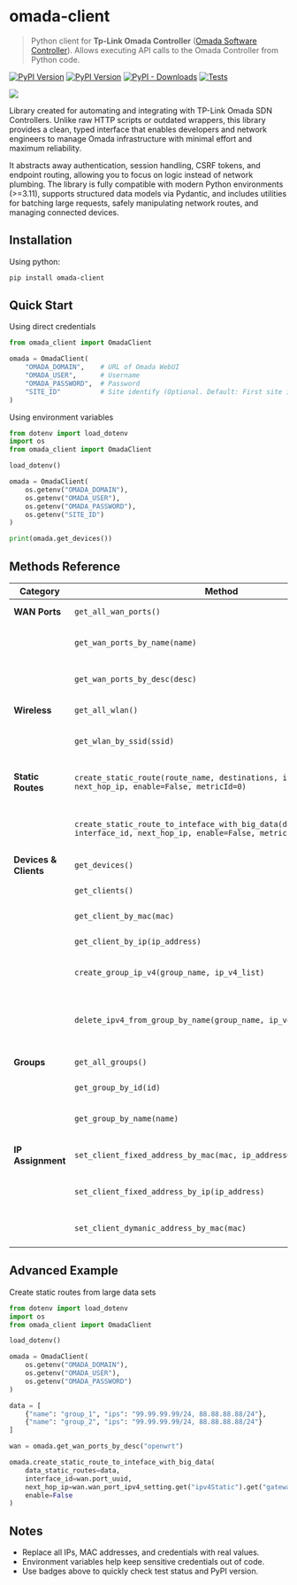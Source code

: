 # omada-client

> Python client for **Tp-Link Omada Controller** ([Omada Software Controller](https://www.tp-link.com/business-networking/omada-sdn-controller/omada-software-controller/)). Allows executing API calls to the Omada Controller from Python code.

[![PyPI Version](https://img.shields.io/pypi/v/omada-client?logo=pypi&label=Release)](https://pypi.org/project/omada-client)
[![PyPI Version](https://img.shields.io/pypi/pyversions/omada-client?logo=python&label=Python)](https://pypi.org/project/omada-client)
[![PyPI - Downloads](https://img.shields.io/pypi/dm/omada-client?logo=pypi&label=PyPI%20-%20Downloads)](https://pypi.org/project/omada-client)
[![Tests](https://github.com/ErilovNikita/omada-client/actions/workflows/tests.yml/badge.svg)](https://github.com/ErilovNikita/omada-client/actions/workflows/tests.yml)

![](docs/preview.png)

Library created for automating and integrating with TP-Link Omada SDN Controllers. Unlike raw HTTP scripts or outdated wrappers, this library provides a clean, typed interface that enables developers and network engineers to manage Omada infrastructure with minimal effort and maximum reliability.

It abstracts away authentication, session handling, CSRF tokens, and endpoint routing, allowing you to focus on logic instead of network plumbing. The library is fully compatible with modern Python environments (>=3.11), supports structured data models via Pydantic, and includes utilities for batching large requests, safely manipulating network routes, and managing connected devices.

## Installation
Using python:
```sh
pip install omada-client
```


## Quick Start
Using direct credentials

```python
from omada_client import OmadaClient

omada = OmadaClient(
    "OMADA_DOMAIN",    # URL of Omada WebUI
    "OMADA_USER",      # Username
    "OMADA_PASSWORD",  # Password
    "SITE_ID"          # Site identify (Optional. Default: First site in list)
)
```

Using environment variables

```python
from dotenv import load_dotenv
import os
from omada_client import OmadaClient

load_dotenv()

omada = OmadaClient(
    os.getenv("OMADA_DOMAIN"),
    os.getenv("OMADA_USER"),
    os.getenv("OMADA_PASSWORD"),
    os.getenv("SITE_ID")
)

print(omada.get_devices())
```

## Methods Reference

| Category | Method | Parameters | Description |
|----------|--------|------------|-------------|
| **WAN Ports** | `get_all_wan_ports()` | None | List all WAN ports |
|  | `get_wan_ports_by_name(name)` | `name: str` | Get WAN port by name |
|  | `get_wan_ports_by_desc(desc)` | `desc: str` | Get WAN port by description |
| **Wireless** | `get_all_wlan()` | None | List all Wi-Fi networks |
|  | `get_wlan_by_ssid(ssid)` | `ssid: str` | Get Wi-Fi network by SSID |
| **Static Routes** | `create_static_route(route_name, destinations, interface_id, next_hop_ip, enable=False, metricId=0)` | `route_name: str`, `destinations: list[str]`, `interface_id: str`, `next_hop_ip: str` | Create a single static route |
|  | `create_static_route_to_inteface_with_big_data(data_static_routes, interface_id, next_hop_ip, enable=False, metricId=0)` | `data_static_routes: list`, `interface_id: str`, `next_hop_ip: str` | Create static routes from large data |
| **Devices & Clients** | `get_devices()` | None | List all devices |
|  | `get_clients()` | None | List all clients |
|  | `get_client_by_mac(mac)` | `mac: str` | Get client by MAC |
|  | `get_client_by_ip(ip_address)` | `ip_address: str` | Get client by IP |
|  | `create_group_ip_v4(group_name, ip_v4_list)` | `group_name: str`, `ip_v4_list: list[GroupMemberIpv4Model]` | Create new group IPv4 addresses |
|  | `delete_ipv4_from_group_by_name(group_name, ip_v4)` | `group_name: str`, `ip_v4: GroupMemberIpv4Model` | Remove IPv4 address from group by name  |
| **Groups** | `get_all_groups()` | | List all groups |
|  | `get_group_by_id(id)` | `id: str` | Get group port by ID |
|  | `get_group_by_name(name)` | `name: str` | Get group port by Name |
| **IP Assignment** | `set_client_fixed_address_by_mac(mac, ip_address=None)` | `mac: str`, `ip_address: str` | Assign fixed IP by MAC |
|  | `set_client_fixed_address_by_ip(ip_address)` | `ip_address: str` | Assign fixed IP by IP |
|  | `set_client_dymanic_address_by_mac(mac)` | `mac: str` | Assign dynamic IP by MAC |

## Advanced Example
Create static routes from large data sets

```python
from dotenv import load_dotenv
import os
from omada_client import OmadaClient

load_dotenv()

omada = OmadaClient(
    os.getenv("OMADA_DOMAIN"),
    os.getenv("OMADA_USER"),
    os.getenv("OMADA_PASSWORD")
)

data = [
    {"name": "group_1", "ips": "99.99.99.99/24, 88.88.88.88/24"},
    {"name": "group_2", "ips": "99.99.99.99/24, 88.88.88.88/24"}
]

wan = omada.get_wan_ports_by_desc("openwrt")

omada.create_static_route_to_inteface_with_big_data(
    data_static_routes=data,
    interface_id=wan.port_uuid,
    next_hop_ip=wan.wan_port_ipv4_setting.get("ipv4Static").get("gateway"),
    enable=False
)
```

## Notes
- Replace all IPs, MAC addresses, and credentials with real values.  
- Environment variables help keep sensitive credentials out of code.  
- Use badges above to quickly check test status and PyPI version.
